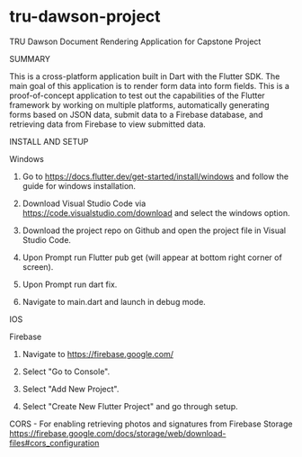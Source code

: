 # tru-dawson-project
TRU Dawson Document Rendering Application for Capstone Project

SUMMARY

This is a cross-platform application built in Dart with the Flutter SDK. The main goal of this application is to render form data into form fields. This is a proof-of-concept application to test out the capabilities of the Flutter framework by working on multiple platforms, automatically generating forms based on JSON data, submit data to a Firebase database, and retrieving data from Firebase to view submitted data.


INSTALL AND SETUP

Windows
1. Go to https://docs.flutter.dev/get-started/install/windows and follow the guide for windows installation.

2. Download Visual Studio Code via https://code.visualstudio.com/download and select the windows option.

3. Download the project repo on Github and open the project file in Visual Studio Code.

4. Upon Prompt run Flutter pub get (will appear at bottom right corner of screen).

5. Upon Prompt run dart fix.

6. Navigate to main.dart and launch in debug mode.

IOS


Firebase
1. Navigate to https://firebase.google.com/
   
3. Select "Go to Console".
   
4. Select "Add New Project".
   
5. Select "Create New Flutter Project" and go through setup.


CORS - For enabling retrieving photos and signatures from Firebase Storage
https://firebase.google.com/docs/storage/web/download-files#cors_configuration
